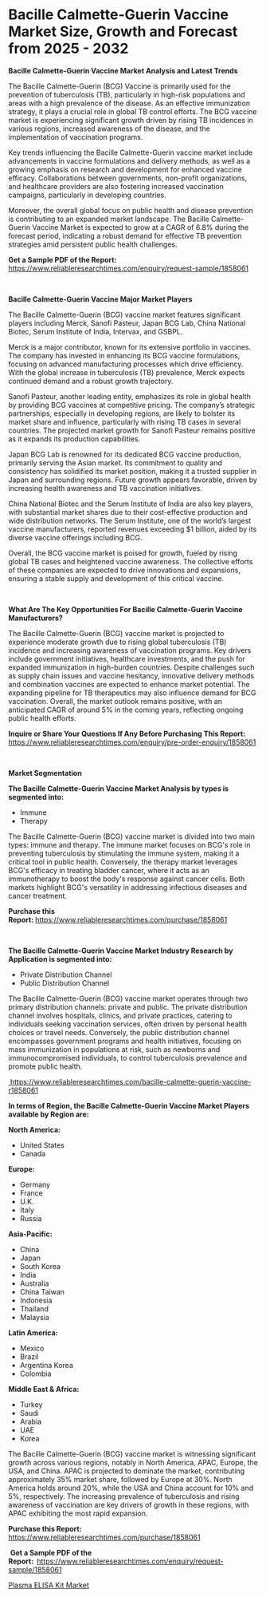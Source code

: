 <p><h1>Bacille Calmette-Guerin Vaccine Market Size, Growth and Forecast from 2025 - 2032</h1></p><p><strong>Bacille Calmette-Guerin Vaccine Market Analysis and Latest Trends</strong></p>
<p><p>The Bacille Calmette-Guerin (BCG) Vaccine is primarily used for the prevention of tuberculosis (TB), particularly in high-risk populations and areas with a high prevalence of the disease. As an effective immunization strategy, it plays a crucial role in global TB control efforts. The BCG vaccine market is experiencing significant growth driven by rising TB incidences in various regions, increased awareness of the disease, and the implementation of vaccination programs.</p><p>Key trends influencing the Bacille Calmette-Guerin vaccine market include advancements in vaccine formulations and delivery methods, as well as a growing emphasis on research and development for enhanced vaccine efficacy. Collaborations between governments, non-profit organizations, and healthcare providers are also fostering increased vaccination campaigns, particularly in developing countries.</p><p>Moreover, the overall global focus on public health and disease prevention is contributing to an expanded market landscape. The Bacille Calmette-Guerin Vaccine Market is expected to grow at a CAGR of 6.8% during the forecast period, indicating a robust demand for effective TB prevention strategies amid persistent public health challenges.</p></p>
<p><strong>Get a Sample PDF of the Report:&nbsp;</strong> <a href="https://www.reliableresearchtimes.com/enquiry/request-sample/1858061?utm_campaign=2624&utm_medium=2&utm_source=Github&utm_content=ia&utm_term=09032025&utm_id=bacille-calmette-guerin-vaccine">https://www.reliableresearchtimes.com/enquiry/request-sample/1858061</a></p>
<p>&nbsp;</p>
<p><strong>Bacille Calmette-Guerin Vaccine Major Market Players</strong></p>
<p><p>The Bacille Calmette-Guerin (BCG) vaccine market features significant players including Merck, Sanofi Pasteur, Japan BCG Lab, China National Biotec, Serum Institute of India, Intervax, and GSBPL. </p><p>Merck is a major contributor, known for its extensive portfolio in vaccines. The company has invested in enhancing its BCG vaccine formulations, focusing on advanced manufacturing processes which drive efficiency. With the global increase in tuberculosis (TB) prevalence, Merck expects continued demand and a robust growth trajectory.</p><p>Sanofi Pasteur, another leading entity, emphasizes its role in global health by providing BCG vaccines at competitive pricing. The company’s strategic partnerships, especially in developing regions, are likely to bolster its market share and influence, particularly with rising TB cases in several countries. The projected market growth for Sanofi Pasteur remains positive as it expands its production capabilities.</p><p>Japan BCG Lab is renowned for its dedicated BCG vaccine production, primarily serving the Asian market. Its commitment to quality and consistency has solidified its market position, making it a trusted supplier in Japan and surrounding regions. Future growth appears favorable, driven by increasing health awareness and TB vaccination initiatives.</p><p>China National Biotec and the Serum Institute of India are also key players, with substantial market shares due to their cost-effective production and wide distribution networks. The Serum Institute, one of the world’s largest vaccine manufacturers, reported revenues exceeding $1 billion, aided by its diverse vaccine offerings including BCG.</p><p>Overall, the BCG vaccine market is poised for growth, fueled by rising global TB cases and heightened vaccine awareness. The collective efforts of these companies are expected to drive innovations and expansions, ensuring a stable supply and development of this critical vaccine.</p></p>
<p>&nbsp;</p>
<p><strong>What Are The Key Opportunities For Bacille Calmette-Guerin Vaccine Manufacturers?</strong></p>
<p><p>The Bacille Calmette-Guerin (BCG) vaccine market is projected to experience moderate growth due to rising global tuberculosis (TB) incidence and increasing awareness of vaccination programs. Key drivers include government initiatives, healthcare investments, and the push for expanded immunization in high-burden countries. Despite challenges such as supply chain issues and vaccine hesitancy, innovative delivery methods and combination vaccines are expected to enhance market potential. The expanding pipeline for TB therapeutics may also influence demand for BCG vaccination. Overall, the market outlook remains positive, with an anticipated CAGR of around 5% in the coming years, reflecting ongoing public health efforts.</p></p>
<p><strong>Inquire or Share Your Questions If Any Before Purchasing This Report:</strong> <a href="https://www.reliableresearchtimes.com/enquiry/pre-order-enquiry/1858061?utm_campaign=2624&utm_medium=2&utm_source=Github&utm_content=ia&utm_term=09032025&utm_id=bacille-calmette-guerin-vaccine">https://www.reliableresearchtimes.com/enquiry/pre-order-enquiry/1858061</a></p>
<p>&nbsp;</p>
<p><strong>Market Segmentation</strong></p>
<p><strong>The Bacille Calmette-Guerin Vaccine Market Analysis by types is segmented into:</strong></p>
<p><ul><li>Immune</li><li>Therapy</li></ul></p>
<p><p>The Bacille Calmette-Guerin (BCG) vaccine market is divided into two main types: immune and therapy. The immune market focuses on BCG's role in preventing tuberculosis by stimulating the immune system, making it a critical tool in public health. Conversely, the therapy market leverages BCG's efficacy in treating bladder cancer, where it acts as an immunotherapy to boost the body's response against cancer cells. Both markets highlight BCG's versatility in addressing infectious diseases and cancer treatment.</p></p>
<p><strong>Purchase this Report:&nbsp;</strong><a href="https://www.reliableresearchtimes.com/purchase/1858061?utm_campaign=2624&utm_medium=2&utm_source=Github&utm_content=ia&utm_term=09032025&utm_id=bacille-calmette-guerin-vaccine">https://www.reliableresearchtimes.com/purchase/1858061</a></p>
<p>&nbsp;</p>
<p><strong>The Bacille Calmette-Guerin Vaccine Market Industry Research by Application is segmented into:</strong></p>
<p><ul><li>Private Distribution Channel</li><li>Public Distribution Channel</li></ul></p>
<p><p>The Bacille Calmette-Guerin (BCG) vaccine market operates through two primary distribution channels: private and public. The private distribution channel involves hospitals, clinics, and private practices, catering to individuals seeking vaccination services, often driven by personal health choices or travel needs. Conversely, the public distribution channel encompasses government programs and health initiatives, focusing on mass immunization in populations at risk, such as newborns and immunocompromised individuals, to control tuberculosis prevalence and promote public health.</p></p>
<p><a href="https://www.reliableresearchtimes.com/bacille-calmette-guerin-vaccine-r1858061?utm_campaign=2624&utm_medium=2&utm_source=Github&utm_content=ia&utm_term=09032025&utm_id=bacille-calmette-guerin-vaccine">&nbsp;https://www.reliableresearchtimes.com/bacille-calmette-guerin-vaccine-r1858061</a></p>
<p><strong>In terms of Region, the Bacille Calmette-Guerin Vaccine Market Players available by Region are:</strong></p>
<p>
    <p> <strong> North America: </strong>
        <ul>
            <li>United States</li>
            <li>Canada</li>
        </ul>
        </p> 
    <p> <strong> Europe: </strong>
        <ul>
            <li>Germany</li>
            <li>France</li>
            <li>U.K.</li>
            <li>Italy</li>
            <li>Russia</li>
        </ul>
        </p> 
    <p> <strong> Asia-Pacific: </strong>
        <ul>
            <li>China</li>
            <li>Japan</li>
            <li>South Korea</li>
            <li>India</li>
            <li>Australia</li>
            <li>China Taiwan</li>
            <li>Indonesia</li>
            <li>Thailand</li>
            <li>Malaysia</li>
        </ul>
        </p> 
    <p> <strong> Latin America: </strong>
        <ul>
            <li>Mexico</li>
            <li>Brazil</li>
            <li>Argentina Korea</li>
            <li>Colombia</li>
        </ul>
        </p> 
    <p> <strong> Middle East & Africa: </strong>
        <ul>
            <li>Turkey</li>
            <li>Saudi</li>
            <li>Arabia</li>
            <li>UAE</li>
            <li>Korea</li>
        </ul>
    </p>
    </p>
<p><p>The Bacille Calmette-Guerin (BCG) vaccine market is witnessing significant growth across various regions, notably in North America, APAC, Europe, the USA, and China. APAC is projected to dominate the market, contributing approximately 35% market share, followed by Europe at 30%. North America holds around 20%, while the USA and China account for 10% and 5%, respectively. The increasing prevalence of tuberculosis and rising awareness of vaccination are key drivers of growth in these regions, with APAC exhibiting the most rapid expansion.</p></p>
<p><strong>Purchase this Report: </strong><a href="https://www.reliableresearchtimes.com/purchase/1858061?utm_campaign=2624&utm_medium=2&utm_source=Github&utm_content=ia&utm_term=09032025&utm_id=bacille-calmette-guerin-vaccine">https://www.reliableresearchtimes.com/purchase/1858061</a></p>
<p>&nbsp;<strong>Get a Sample PDF of the Report:&nbsp;&nbsp;</strong><a href="https://www.reliableresearchtimes.com/enquiry/request-sample/1858061?utm_campaign=2624&utm_medium=2&utm_source=Github&utm_content=ia&utm_term=09032025&utm_id=bacille-calmette-guerin-vaccine">https://www.reliableresearchtimes.com/enquiry/request-sample/1858061</a></p>
<p><strong></strong></p>
<p><p><a href="https://github.com/haimamuirev8/Market-Research-Report-List-1/blob/main/plasma-elisa-kit-market.md?utm_campaign=2624&utm_medium=2&utm_source=Github&utm_content=ia&utm_term=09032025&utm_id=bacille-calmette-guerin-vaccine">Plasma ELISA Kit Market</a></p></p>